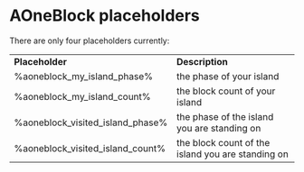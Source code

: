 # AOneBlock placeholders

There are only four placeholders currently:
<table align='center'>
<tr>
  <td align='left'><b>Placeholder</b></td>
  <td align='left'><b>Description</b></td>
</tr>
<tr>
  <td align='left'>%aoneblock_my_island_phase%
  <td align='left'>the phase of your island
</tr>
<tr>
  <td align='left'>%aoneblock_my_island_count%
  <td align='left'>the block count of your island
</tr>
<tr>
  <td align='left'>%aoneblock_visited_island_phase%
  <td align='left'>the phase of the island you are standing on
</tr>
<tr>
  <td align='left'>%aoneblock_visited_island_count%
  <td align='left'>the block count of the island you are standing on
</tr>
</table>
